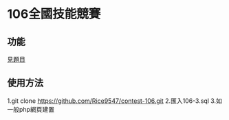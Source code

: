 # 106全國技能競賽

## 功能	
[見題目](http://www.wdasec.gov.tw/wdasecch/home.jsp?pageno=201610210022&acttype=view&dataserno=201703150017)

## 使用方法
1.git clone https://github.com/Rice9547/contest-106.git
2.匯入106-3.sql
3.如一般php網頁建置